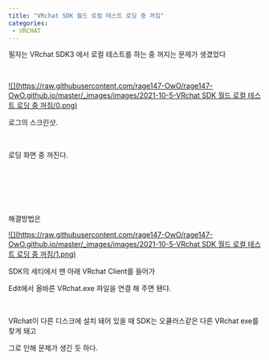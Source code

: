 ```yaml
---
title: "VRchat SDK 월드 로컬 테스트 로딩 중 꺼짐"
categories:
 - VRCHAT
---
```









필자는 VRchat SDK3 에서 로컬 테스트를 하는 중 꺼지는 문제가 생겼었다

​





 



[![](https://raw.githubusercontent.com/rage147-OwO/rage147-OwO.github.io/master/_images/images/2021-10-5-VRchat SDK 월드 로컬 테스트 로딩 중 꺼짐/0.png)](#)








로그의 스크린샷.

​

로딩 화면 중 꺼진다.

​

​

​

해결방법은





 



[![](https://raw.githubusercontent.com/rage147-OwO/rage147-OwO.github.io/master/_images/images/2021-10-5-VRchat SDK 월드 로컬 테스트 로딩 중 꺼짐/1.png)](#)








SDK의 세티에서 맨 아래 VRchat Client를 들어가

Edit에서 올바른 VRchat.exe 파일을 연결 해 주면 됀다.

​

VRchat이 다른 디스크에 설치 돼어 있을 때 SDK는 오큘러스같은 다른 VRchat exe를 찾게 돼고

그로 인해 문제가 생긴 듯 하다.





 

